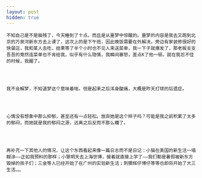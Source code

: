 ```yaml
---
layout: post
hidden: true
---
```

    不知自己是不是脑残了，今天睡到了十点。而且是从噩梦中惊醒的。噩梦的内容是我去又跑到北京的万泉河新东方去上课了，这次上的是下午班，因此晚饭需要在外解决。旁边有家装修很好的快餐店，我和某人去吃，结果等了半个小时也不见人来送菜单，我一下子就爆发了，那老板支支吾吾的竟然连菜单也不肯给我，似乎有什么隐情，我瞬间暴怒，差点K了他一顿。就在我忍不住的时候，我醒了。
    
    
    
    
    我不会解梦，不知道梦这个意味着啥。但是起来之后浑身酸痛，大概是昨天打球的后遗症。
    
    
    
    
    心情没有想象中那么抑郁，甚至还有一点轻松。放弃她是这个样子吗？可能是我之前积累了太多的郁闷，而她就是我的郁闷之源，远离之后反而不那么糟了。
    
    
    
    
    再补充一下其他人的情况，让这个东西看起来像一篇日志而不是日记：小猫在美国的新生活一塌糊涂——正如我预料的那样；小慧明天去上海世博，接着就直接上学了——我们都是暑假被新东方毁掉的孩子们；三金等人已经开始了在广州的实验新生活；刺猬辉仔博仔等等也即将开始了大三生活……